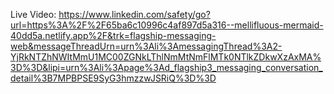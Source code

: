 Live Video: https://www.linkedin.com/safety/go?url=https%3A%2F%2F65ba6c10996c4af897d5a316--mellifluous-mermaid-40dd5a.netlify.app%2F&trk=flagship-messaging-web&messageThreadUrn=urn%3Ali%3AmessagingThread%3A2-YjRkNTZhNWItMmU1MC00ZGNkLThlNmMtNmFlMTk0NTlkZDkwXzAxMA%3D%3D&lipi=urn%3Ali%3Apage%3Ad_flagship3_messaging_conversation_detail%3B7MPBPSE9SyG3hmzzwJSRiQ%3D%3D
